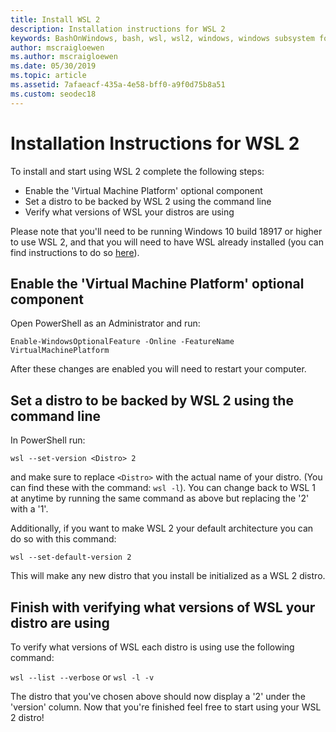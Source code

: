```yaml
---
title: Install WSL 2
description: Installation instructions for WSL 2
keywords: BashOnWindows, bash, wsl, wsl2, windows, windows subsystem for linux, windowssubsystem, ubuntu, debian, suse, windows 10, install
author: mscraigloewen
ms.author: mscraigloewen
ms.date: 05/30/2019
ms.topic: article
ms.assetid: 7afaeacf-435a-4e58-bff0-a9f0d75b8a51
ms.custom: seodec18
---
```


# Installation Instructions for WSL 2

To install and start using WSL 2 complete the following steps:

- Enable the 'Virtual Machine Platform' optional component
- Set a distro to be backed by WSL 2 using the command line
- Verify what versions of WSL your distros are using

Please note that you'll need to be running Windows 10 build 18917 or higher to use WSL 2, and that you will need to have WSL already installed (you can find instructions to do so [here](./install-win10.md)). 

## Enable the 'Virtual Machine Platform' optional component

Open PowerShell as an Administrator and run:

`Enable-WindowsOptionalFeature -Online -FeatureName VirtualMachinePlatform`

After these changes are enabled you will need to restart your computer.

## Set a distro to be backed by WSL 2 using the command line

In PowerShell run:

`wsl --set-version <Distro> 2`

and make sure to replace `<Distro>` with the actual name of your distro. (You can find these with the command: `wsl -l`). You can change back to WSL 1 at anytime by running the same command as above but replacing the '2' with a '1'.

Additionally, if you want to make WSL 2 your default architecture you can do so with this command:

`wsl --set-default-version 2`

This will make any new distro that you install be initialized as a WSL 2 distro.

## Finish with verifying what versions of WSL your distro are using

To verify what versions of WSL each distro is using use the following command:

`wsl --list --verbose` or `wsl -l -v`

The distro that you've chosen above should now display a '2' under the 'version' column. Now that you're finished feel free to start using your WSL 2 distro! 
